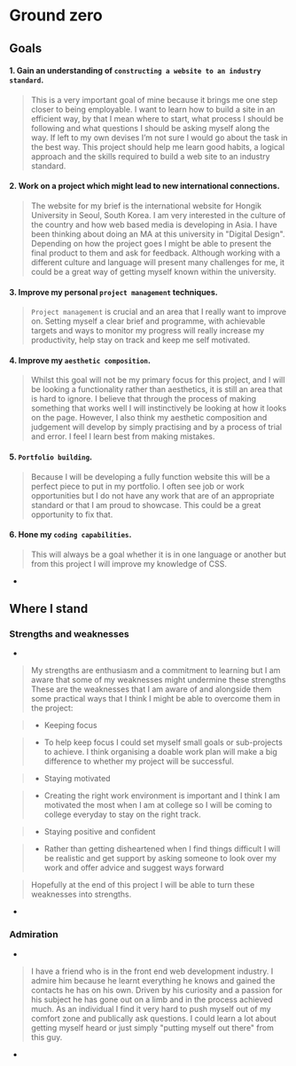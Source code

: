 # Ground zero

## Goals

#### 1. Gain an understanding of `constructing a website to an industry standard`.

  
> This is a very important goal of mine because it brings me one step closer to being employable. I want to learn how to build a site in an efficient way, by that I mean where to start, what process I should be following and what questions I should be asking myself along the way. If left to my own devises I’m not sure I would go about the task in the best way. This project should help me learn good habits, a logical approach and the skills required to build a web site to an industry standard.



#### 2. Work on a project which might lead to new international connections.   


> The website for my brief is the international website for  Hongik University in Seoul, South Korea. I am very interested in the culture of the country and how web based media is developing in Asia.  I have been thinking about doing an MA at this university in "Digital Design". Depending on how the project goes I might be able to present the final product to them and ask for feedback.  Although working with a different culture and language will present many challenges for me, it could be a great way of getting myself known within the university.


#### 3. Improve my personal `project management` techniques.

> `Project management` is crucial and an area that I really want to improve on.  Setting myself a clear brief and programme, with achievable targets and ways to monitor my progress will really increase my productivity, help stay on track and keep me self motivated.   

#### 4. Improve my `aesthetic composition`.


> Whilst this goal will not be my primary focus for this project, and I will be looking a functionality rather than aesthetics, it is still an area that is hard to ignore.  I believe that through the process of making something that works well I will instinctively be looking at how it looks on the page.  However, I also think my aesthetic composition and judgement will develop by simply practising and by a process of trial and error. I feel I learn best from making mistakes.


#### 5. `Portfolio building`.


> Because I will be developing a fully function website this will be a perfect piece to put in my portfolio. I often see job or work opportunities but I do not have any work that are of an appropriate standard or that I am proud to showcase.  This could be a great opportunity to fix that.

#### 6. Hone my `coding capabilities`.


> This will always be a goal whether it is in one language or another but from this project I will improve my knowledge of CSS. 

-
## Where I stand

### Strengths and weaknesses
-
> My strengths are enthusiasm and a commitment to learning but I am aware that some of my weaknesses might undermine these strengths
> These are the weaknesses that I am aware of and alongside them some practical ways that I think I might be able to overcome them in the project: 

> * Keeping focus

> 	* To help keep focus I could set myself small goals or sub-projects to achieve. I think organising a doable work plan will make a big difference to whether my project will be successful.


> * Staying motivated

> 	* Creating the right work environment is important and I think I am motivated the most when I am at college so I will be coming to college everyday to stay on the right track.

> * Staying positive and confident 

>   * Rather than getting disheartened when I find things difficult I will be realistic and get support by asking someone to look over my work and offer advice and suggest ways forward


> Hopefully at the end of this project I will be able to turn these weaknesses into strengths.

-

### Admiration
-

> I have a friend who is in the front end web development industry. I admire him because he learnt everything he knows and gained the contacts he has on his own.  Driven by his curiosity and a passion for his subject he has gone out on a limb and in the process achieved much.  As an individual I find it very hard to push myself out of my comfort zone and publically ask questions. I could learn a lot about getting myself heard or just simply "putting myself out there" from this guy.

-


